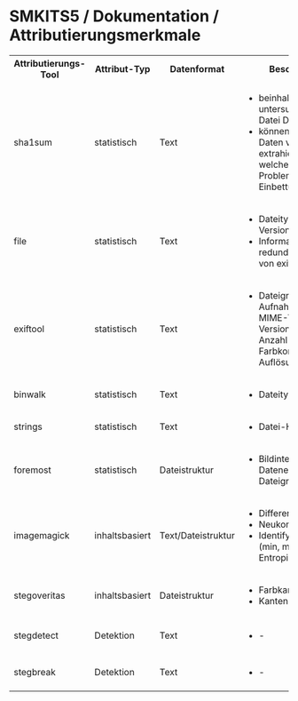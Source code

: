# SMKITS5 / Dokumentation / Attributierungsmerkmale
<table>
  <tbody>
    <tr>
      <th>Attributierungs-Tool</th>
      <th>Attribut-Typ</th>
      <th>Datenformat</th>
      <th>Beschreibung</th>
      <th>Stego-ID</th>
    </tr>
    <tr>
      <td>sha1sum</td>
      <td>statistisch</td>
      <td>Text</td>
      <td>
        <ul>
          <li>beinhaltet zu untersuchende Stego-Datei Daten?</li>
          <li>können eingebetteten Daten verlustfrei extrahiert werden? welche Tools haben Probleme bei welchen Einbettungsvariationen</li>
        </ul>
      </td>
      <td>-</td>
    </tr>
    <tr>
      <td>file</td>
      <td>statistisch</td>
      <td>Text</td>
      <td>
        <ul>
          <li>Dateityp, JFIF-Version? TODO</li>
          <li>Informationen sind redundant zu denen von exiftool</li>
        </ul>
      </td>
      <td>-</td>
    </tr>
    <tr>
      <td>exiftool</td>
      <td>statistisch</td>
      <td>Text</td>
      <td>
        <ul>
          <li>Dateigröße, Aufnahme-Kamera, MIME-Type, JFIF-Version, Encoding, Anzahl Farbkomponenten, Auflösung, Megapixel</li>
        </ul>
      </td>
      <td>- TODO: Kamera, JFIF-Version, ... ;;; - TODO: Grafikformat/Encoding durch Einbettung erhalten?</td>
    </tr>
    <tr>
      <td>binwalk</td>
      <td>statistisch</td>
      <td>Text</td>
      <td>
        <ul>
          <li>Dateityp, JFIF-Version</li>
        </ul>
      </td>
      <td>-</td>
    </tr>
    <tr>
      <td>strings</td>
      <td>statistisch</td>
      <td>Text</td>
      <td>
        <ul>
          <li>Datei-Header</li>
        </ul>
      </td>
      <td>-</td>
    </tr>
    <tr>
      <td>foremost</td>
      <td>statistisch</td>
      <td>Dateistruktur</td>
      <td>
        <ul>
          <li>Bildintegrität durch Datenextraktion, Dateigröße</li>
        </ul>
      </td>
      <td>- TODO: filesize diagramm-auswertung hier!</td>
    </tr>
    <tr>
      <td>imagemagick</td>
      <td>inhaltsbasiert</td>
      <td>Text/Dateistruktur</td>
      <td>
        <ul>
          <li>Differenzbild</li>
          <li>Neukompression</li>
          <li>Identify (Farbwerte (min, max, mean, ...), Entropie)</li>
        </ul>
      </td>
      <td>-</td>
    </tr>
    <tr>
      <td>stegoveritas</td>
      <td>inhaltsbasiert</td>
      <td>Dateistruktur</td>
      <td>
        <ul>
          <li>Farbkanalzerlegung</li>
          <li>Kanten</li>
        </ul>
      </td>
      <td>-</td>
    </tr>
    <tr>
      <td>stegdetect</td>
      <td>Detektion</td>
      <td>Text</td>
      <td>
        <ul>
          <li>-</li>
        </ul>
      </td>
      <td>konnte `stegdetect` die Einbettung identifizieren?</td>
    </tr>
    <tr>
      <td>stegbreak</td>
      <td>Detektion</td>
      <td>Text</td>
      <td>
        <ul>
          <li>-</li>
        </ul>
      </td>
      <td>konnte `stegbreak` die Einbettung identifizieren?</td>
    </tr>
  </tbody>
</table>
